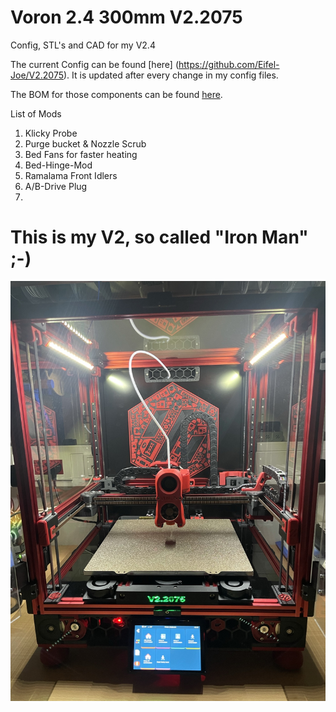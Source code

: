# Voron 2.4 300mm V2.2075

Config, STL's and CAD for my V2.4

The current Config can be found [here] (https://github.com/Eifel-Joe/V2.2075). It is updated after every change in my config files.

The BOM for those components can be found [here](https://docs.google.com/spreadsheets/d/1A_qeNeaVprh_iPbvLcLjvJ2o2NfCzjuJam3K3RkWW0w).

List of Mods
1. Klicky Probe
2. Purge bucket & Nozzle Scrub
3. Bed Fans for faster heating
4. Bed-Hinge-Mod
5. Ramalama Front Idlers
6. A/B-Drive Plug
7. 

 # This is my V2, so called "Iron Man" ;-)
 
 ![My V2](https://github.com/Eifel-Joe/Voron-2.4-300mm/blob/master/Images/V22075.jpg?raw=true)